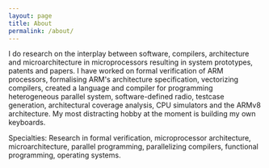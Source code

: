 ```yaml
---
layout: page
title: About
permalink: /about/
---
```


I do research on the interplay between software, compilers, architecture and
microarchitecture in microprocessors resulting in system prototypes, patents
and papers.
I have worked on formal verification of ARM processors, formalising ARM's
architecture specification, vectorizing compilers, created a language and
compiler for programming heterogeneous parallel system, software-defined radio,
testcase generation, architectural coverage analysis, CPU simulators and the
ARMv8 architecture.
My most distracting hobby at the moment is building my own keyboards.

Specialties: Research in formal verification,
microprocessor architecture, microarchitecture,
parallel programming, parallelizing compilers, functional programming,
operating systems.
